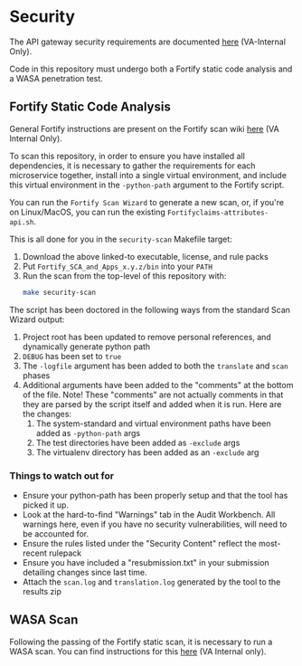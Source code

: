 # Security

The API gateway security requirements are documented [here](https://community.max.gov/pages/viewpage.action?pageId=2138665329) (VA-Internal Only).

Code in this repository must undergo both a Fortify static code analysis and a WASA penetration test.

## Fortify Static Code Analysis

General Fortify instructions are present on the Fortify scan wiki [here](https://teams.microsoft.com/l/team/19%3a59d9ecebfcc948ecb3a67e3f7e15cec9%40thread.skype/conversations?groupId=3c2ed08f-9317-46fc-9d9a-5d7b71d1816f&tenantId=e95f1b23-abaf-45ee-821d-b7ab251ab3bf) (VA Internal Only).

To scan this repository, in order to ensure you have installed all dependencies, it is necessary to gather the requirements for each microservice together, install into a single virtual environment, and include this virtual environment in the `-python-path` argument to the Fortify script.

You can run the `Fortify Scan Wizard` to generate a new scan, or, if you're on Linux/MacOS, you can run the existing `Fortifyclaims-attributes-api.sh`.

This is all done for you in the `security-scan` Makefile target:

1. Download the above linked-to executable, license, and rule packs
2. Put `Fortify_SCA_and_Apps_x.y.z/bin` into your `PATH`
3. Run the scan from the top-level of this repository with:
   ```sh
   make security-scan
   ```

The script has been doctored in the following ways from the standard Scan Wizard output:

1. Project root has been updated to remove personal references, and dynamically generate python path
2. `DEBUG` has been set to `true`
3. The `-logfile` argument has been added to both the `translate` and `scan` phases
4. Additional arguments have been added to the "comments" at the bottom of the file. Note! These "comments" are not actually comments in that they are parsed by the script itself and added when it is run. Here are the changes:
   1. The system-standard and virtual environment paths have been added as `-python-path` args
   2. The test directories have been added as `-exclude` args
   3. The virtualenv directory has been added as an `-exclude` arg

### Things to watch out for

- Ensure your python-path has been properly setup and that the tool has picked it up.
- Look at the hard-to-find "Warnings" tab in the Audit Workbench. All warnings here, even if you have no security vulnerabilities, will need to be accounted for.
- Ensure the rules listed under the "Security Content" reflect the most-recent rulepack
- Ensure you have included a "resubmission.txt" in your submission detailing changes since last time.
- Attach the `scan.log` and `translation.log` generated by the tool to the results zip

## WASA Scan

Following the passing of the Fortify static scan, it is necessary to run a WASA scan. You can find instructions for this [here](https://community.max.gov/display/VAExternal/Requesting+a+WASA+Assessment) (VA Internal only).
